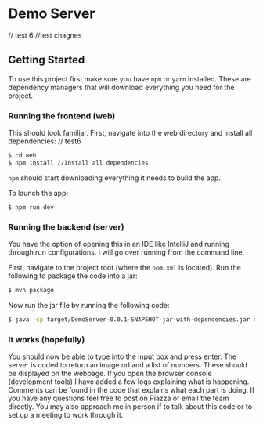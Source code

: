 # Demo Server
// test 6
//test chagnes
## Getting Started

To use this project first make sure you have `npm` or `yarn` installed. These are dependency managers that will download everything you need for the project.

### Running the frontend (web)

This should look familiar. First, navigate into the web directory and install all dependencies:
// test6
```bash
$ cd web
$ npm install //Install all dependencies
```

`npm` should start downloading everything it needs to build the app.

To launch the app:

```
$ npm run dev
```

### Running the backend (server)

You have the option of opening this in an IDE like IntelliJ and running through run configurations. I will go over running from the command line.

First, navigate to the project root (where the `pom.xml` is located). Run the following to package the code into a jar:

```bash
$ mvn package
```

Now run the jar file by running the following code:

```bash
$ java -cp target/DemoServer-0.0.1-SNAPSHOT-jar-with-dependencies.jar edu.csu2017fa314.DemoServer.Demo
```
### It works (hopefully)

You should now be able to type into the input box and press enter. The server is coded to return an image url and a list of numbers. These should be displayed on the webpage. If you open the browser console (development tools) I have added a few logs explaining what is happening. Comments can be found in the code that explains what each part is doing. If you have any questions feel free to post on Piazza or email the team directly. You may also approach me in person if to talk about this code or to set up a meeting to work through it.

